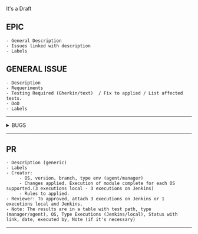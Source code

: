 It's a Draft

## EPIC
    - General Description 
    - Issues linked with description
    - Labels

## GENERAL ISSUE
    - Description 
    - Requeriments
    - Testing Required (Gherkin/text)  / Fix to applied / List affected tests.
    - DoD
    - Labels

---

<details>
  <summary>BUGS</summary>

1. `Title`: The title must be short and descriptive.
2. `Description`: The description must be precise indicating what was detected, you can also add information
       on the cause of the failure if you have information about it.
3. `Details of environment`: In this section considered add all the information related to the environment.
    <table>
        <tbody>
	<tr>
	<td style="width: 175px;">Wazuh version</td>
	<td style="width: 79px;">Installation type</td>
	<td style="width: 97px;">Branch </td>
	<td style="width: 97px;">Platform</td>
	</tr>
	<tr>
	<td style="width: 175px;">-</td>
	<td style="width: 103px;">-</td>
	<td style="width: 97px;">-</td>
	<td style="width: 97px;">-</td>
	</tr>
	</tbody>		 
    </table>

4. `Local_internal_options`: Set local_internal_options.conf. If local internal options are not required please add: **Local internal options** are not required
5. `Step to reproduce`: This section must specify step by step what has been done in order to reproduce the bug. In as much detail as possible.
6. `Current Results`: Add what is the current result after executed "steps to reproduce" 
7. `Expected Results`: Add what is the expected after executed "steps to reproduce" 
8. `Evidence`: This section is for attaching all the evidence, for example, images and videos. Also is for attach file of logs.
9. `Label to add`: Bug, core/{module}, qa/report, reporter/{subteam}.
10. `Example`: [FIM: Real-time a folder that was deleted and restored/created is not monitored](https://github.com/wazuh/wazuh/issues/12350)

</details>

---

## PR
    - Description (generic)
    - Labels
    - Creator: 
         - OS, version, branch, type env (agent/manager)
         - Changes applied. Execution of module complete for each OS supported.(3 executions local - 3 executions on Jenkins)
         - Rules to applied.
    - Reviewer: To approved, attach 3 executions on Jenkins or 1 executions local and Jenkins. 
    - Note: The results are in a table with test path, type (manager/agent), OS, Type Executions (Jenkins/local), Status with link, date, executed by, Note (if it's necessary)
***
